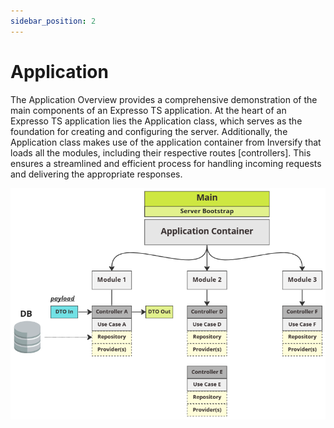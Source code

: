 ```yaml
---
sidebar_position: 2
---
```


# Application

The Application Overview provides a comprehensive demonstration of the main components of an Expresso TS application. At the heart of an Expresso TS application lies the Application class, which serves as the foundation for creating and configuring the server. Additionally, the Application class makes use of the application container from Inversify that loads all the modules, including their respective routes [controllers]. This ensures a streamlined and efficient process for handling incoming requests and delivering the appropriate responses.

![Docs Version Dropdown](./img/app-overview.png)